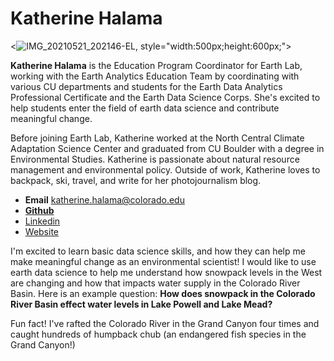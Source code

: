 # Katherine Halama
<![IMG_20210521_202146-EL](https://user-images.githubusercontent.com/119620298/224808998-c46205ac-6ff1-4936-86e8-4f3552c8f42e.jpg), style="width:500px;height:600px;">

**Katherine Halama** is the Education Program Coordinator for Earth Lab, working with the Earth Analytics Education Team by coordinating with various CU departments and students for the Earth Data Analytics Professional Certificate and the Earth Data Science Corps. She's excited to help students enter the field of earth data science and contribute meaningful change.

Before joining Earth Lab, Katherine worked at the North Central Climate Adaptation Science Center and graduated from CU Boulder with a degree in Environmental Studies. Katherine is passionate about natural resource management and environmental policy. Outside of work, Katherine loves to backpack, ski, travel, and write for her photojournalism blog.

- **Email** katherine.halama@colorado.edu
- [**Github**](https://github.com/kahalama)
- [Linkedin](https://www.linkedin.com/in/katherine-halama-b43356182/)
- [Website](https://www.katherinehalama.com/)

I'm excited to learn basic data science skills, and how they can help me make meaningful change as an environmental scientist! I would like to use earth data science to help me understand how snowpack levels in the West are changing and how that impacts water supply in the Colorado River Basin. Here is an example question:
**How does snowpack in the Colorado River Basin effect water levels in Lake Powell and Lake Mead?**

Fun fact! I've rafted the Colorado River in the Grand Canyon four times and caught hundreds of humpback chub (an endangered fish species in the Grand Canyon!)
